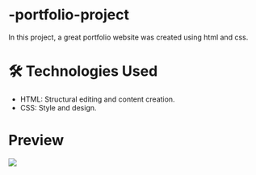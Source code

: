 # -portfolio-project

In this project, a great portfolio website was created using html and css. 

# 🛠️ Technologies Used

- HTML: Structural editing and content creation.
- CSS: Style and design.

# Preview
![](portfolio-projects-gif.gif)
